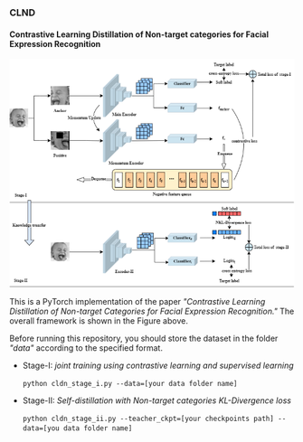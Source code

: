 ### CLND

#### Contrastive Learning Distillation of Non-target categories for Facial Expression Recognition 

![Overall_framework](images/Overall_framework.png)

This is a PyTorch implementation of the paper *"Contrastive Learning Distillation of Non-target Categories for Facial Expression Recognition."* The overall framework is shown in the Figure above.



Before running this repository, you should store the dataset in the folder *"data"* according to the specified format.

- Stage-I: *joint training using contrastive learning and supervised learning*

  `python cldn_stage_i.py --data=[your data folder name]` 

- Stage-II: *Self-distillation with Non-target categories KL-Divergence loss*

  `python cldn_stage_ii.py --teacher_ckpt=[your checkpoints path] --data=[you data folder name] `

